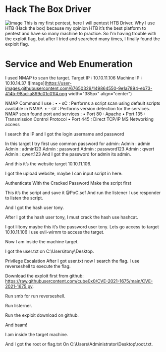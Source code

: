 # Hack The Box Driver
![image](https://user-images.githubusercontent.com/67650329/149864630-ade215ee-ffb6-4485-a672-28d0f7161a19.png)
This is my first pentest, here I will pentest HTB Driver. Why I use HTB (Hack the box) because my opinion HTB it’s the best platform to pentest and have so many machine to practice. So I'm having trouble with the exploit flag, but after I tried and searched many times, I finally found the exploit flag.


# Service and Web Enumeration
I used NMAP to scan the target.
Target IP  : 10.10.11.106
Machine IP : 10.10.14.37
![image](https://user-images.githubusercontent.com/67650329/149864550-9e1a7894-eb73-414b-98ad-a899c01c01f4.png width="385px" align="center")

NMAP Command I use :
•	- sC : Performs a script scan using default scripts available in NMAP.
•	- sV : Performs version detection for the services.
NMAP scan found port and services :
•	Port 80 : Apache
•	Port 135 : Transmission Control Protocol
•	Port 445 : Direct TCP/IP MS Networking access





I search the IP and I got the login username and password
 
In this target I try first use common password for admin:
Admin : admin
Admin : admin123
Admin : password
Admin : password123
Admin : qwert
Admin : qwert123
And I got the password for admin its admin.





 
And this it’s the website target 10.10.11.106.
 
I got the upload website, maybe I can input script in here.



Authenticate With the Cracked Password
Make the script first
 
 
This it’s the script and save it @PoC.scf
And run the listener I use responder to listen the script.
 

And I got the hash user tony.
 
After I got the hash user tony, I must crack the hash use hashcat.
 
I got liltony maybe this it’s the password user tony.
Lets go access to target 10.10.11.106
I use evil-wirnm to access the target.
 
Now I am inside the machine target.
 
I got the user.txt on C:\Users\tony\Desktop.







Privilege Escalation
After I got user.txt now I search the flag.
I use reverseshell to execute the flag.
 
Download the exploit first from github:
https://raw.githubusercontent.com/cube0x0/CVE-2021-1675/main/CVE-2021-1675.py.
 
Run smb for run reverseshell.
 

Run listerner.
 
Run the exploit download on github.
 
And baam!
 
I am inside the target machine.


 
And I got the root or flag.txt
On C:\Users\Administrator\Desktop\root.txt.
